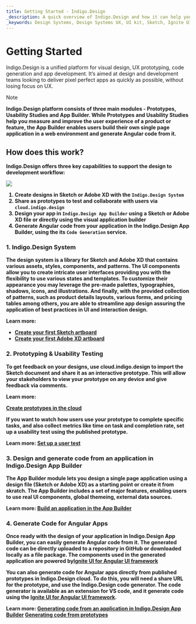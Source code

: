```yaml
---
title: Getting Started - Indigo.Design
_description: A quick overview of Indigo.Design and how it can help you to go from design to code seamlessly. 
_keywords: Design Systems, Design Systems UX, UI kit, Sketch, Ignite UI for Angular, Sketch to Angular, Sketch to Angular, Angular, Angular Design System, Export code from Sketch, Design Kits for Angular, Sketch HTML, Sketch to HTML, Sketch UI kits, prototypes, user-videos, code-generation
---
```


# Getting Started

Indigo.Design is a unified platform for visual design, UX prototyping, code generation and app development. It’s aimed at design and development teams looking to deliver pixel perfect apps as quickly as possible, without losing focus on UX.

> [!NOTE]
><b>Indigo.Design platform consists of three main modules - Prototypes, Usability Studies and App Builder. While Prototypes and Usability Studies help you measure and improve the user experience of a product or feature, the App Builder enables users build their own single page application in a web environment and generate Angular code from it.

## How does this work?

Indigo.Design offers three key capabilities to support the design to development workflow:

<img class="responsive-img" src="../images/indigo_design_how_it_works.png" srcset="../images/indigo_design_how_it_works@2x.png 2x" />

1. Create designs in Sketch or Adobe XD with the `Indigo.Design System`
2. Share as prototypes to test and collaborate with users via `cloud.indigo.design`
3. Design your app in `Indigo.Design App Builder` using a Sketch or Adobe XD file or directly using the visual application builder
4. Generate Angular code from your application in the Indigo.Design App Builder, using the its `Code Generation` service. 

### 1. Indigo.Design System

The design system is a library for Sketch and Adobe XD that contains various assets, styles, components, and patterns. Тhe UI components allow you to create intricate user interfaces providing you with the flexibility to use various states and templates. To customize their appearance you may leverage the pre-made palettes, typographies, shadows, icons, and illustrations. And finally, with the provided collection of patterns, such as product details layouts, various forms, and pricing tables among others, you are able to streamline app design assuring the application of best practices in UI and interaction design.

Learn more:
* [Create your first Sketch artboard](creating-artboard-sketch.md)
* [Create your first Adobe XD artboard](creating-artboard-adobexd.md)

### 2. Prototyping & Usability Testing

To get feedback on your designs, use cloud.indigo.design to import the Sketch document and share it as an interactive prototype. This will allow your stakeholders to view your prototype on any device and give feedback via comments.

Learn more:

[Create prototypes in the cloud](prototyping/creating-a-prototype.md)

If you want to watch how users use your prototype to complete specific tasks, and also collect metrics like time on task and completion rate, set up a usability test using the published prototype.

Learn more:
[Set up a user test](prototyping/set-up-a-user-test.md)


### 3. Design and generate code from an application in Indigo.Design App Builder

The App Builder module lets you design a single page application using a design file (Sketch or Adobe XD) as a starting point or create it from skratch. The App Builder includes a set of major features, enabling users to use real UI components, global themeing, external data sources.

Learn more:
[Build an application in the App Builder](appbuilder.md)


### 4. Generate Code for Angular Apps

Once ready with the design of your application in Indigo.Design App Builder, you can easily generate Angular code from it. The generated code can be directly uploaded to a repository in GitHub or downloaded locally as a file package. The components used in the generated application are powered by[Ignite UI for Angular UI framework](https://www.infragistics.com/products/ignite-ui-angular)

You can also generate code for Angular apps directly from published prototypes in Indigo.Design cloud. To do this, you will need a share URL for the prototype, and use the Indigo.Design code generator. The code generator is available as an extension for VS code, and it generate code using the [Ignite UI for Angular UI framework](https://www.infragistics.com/products/ignite-ui-angular).

Learn more:
[Generating code from an application in Indigo.Design App Builder](appbuilder/generate-app.md)
[Generating code from prototypes](codegen/installing-vs-code-extension.md)